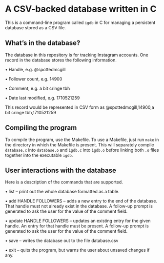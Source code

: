 # A CSV-backed database written in C

This is a command-line program called `igdb` in C for managing a persistent database stored as a CSV file.

## What’s in the database?

The database in this repository is for tracking Instagram accounts. One record in the database stores the following information.

• Handle, e.g. @spottedmcgill

• Follower count, e.g. 14900

• Comment, e.g. a bit cringe tbh

• Date last modified, e.g. 1710521259

This record would be represented in CSV form as
@spottedmcgill,14900,a bit cringe tbh,1710521259

## Compiling the program

To compile the program, use the Makefile. To use a Makefile, just run `make` in the directory in
which the Makefile is present. This will separately compile `database.c` into `database.o` and
`igdb.c` into `igdb.o` before linking both `.o` files together into the executable `igdb`.

## User interactions with the database

Here is a description of the commands that are supported.

• list – print out the whole database formatted as a table.

• add HANDLE FOLLOWERS – adds a new entry to the end of the database. That handle must not already exist in the database. A follow-up prompt is generated to ask the user for the value of the comment field.

• update HANDLE FOLLOWERS – updates an existing entry for the given handle. An entry for that handle must be present. A follow-up prompt is generated to ask the user for the value of the comment field.

• save – writes the database out to the file database.csv

• exit – quits the program, but warns the user about unsaved changes if any.
